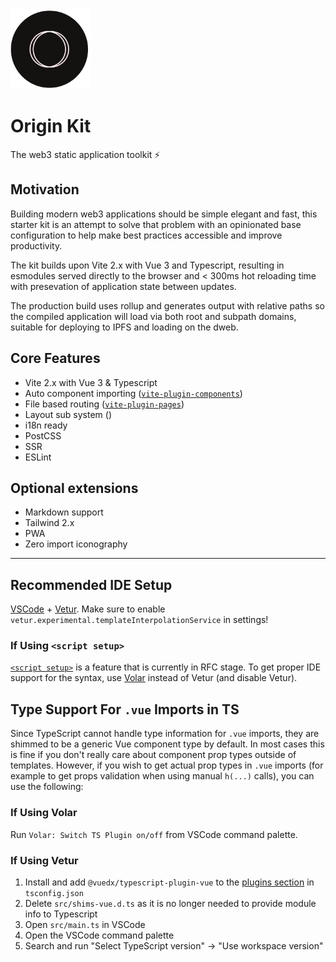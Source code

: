 <img src='./src/assets/origin-logo.svg' width='128' height='128' alt='origin' />

# Origin Kit

The web3 static application toolkit ⚡️

## Motivation
Building modern web3 applications should be simple elegant and fast, this starter kit is an attempt to solve that problem with an opinionated base configuration to help make best practices accessible and improve productivity.

The kit builds upon Vite 2.x with Vue 3 and Typescript, resulting in esmodules served directly to the browser and < 300ms hot reloading time with presevation of application state between updates.

The production build uses rollup and generates output with relative paths so the compiled application will load via both root and subpath domains, suitable for deploying to IPFS and loading on the dweb.

## Core Features 
- Vite 2.x with Vue 3 & Typescript
- Auto component importing ([`vite-plugin-components`](https://github.com/antfu/vite-plugin-components))
- File based routing ([`vite-plugin-pages`](https://github.com/hannoeru/vite-plugin-pages))
- Layout sub system ()
- i18n ready
- PostCSS
- SSR
- ESLint

## Optional extensions 
- Markdown support
- Tailwind 2.x
- PWA
- Zero import iconography

---

## Recommended IDE Setup

[VSCode](https://code.visualstudio.com/) + [Vetur](https://marketplace.visualstudio.com/items?itemName=octref.vetur). Make sure to enable `vetur.experimental.templateInterpolationService` in settings!

### If Using `<script setup>`

[`<script setup>`](https://github.com/vuejs/rfcs/pull/227) is a feature that is currently in RFC stage. To get proper IDE support for the syntax, use [Volar](https://marketplace.visualstudio.com/items?itemName=johnsoncodehk.volar) instead of Vetur (and disable Vetur).

## Type Support For `.vue` Imports in TS

Since TypeScript cannot handle type information for `.vue` imports, they are shimmed to be a generic Vue component type by default. In most cases this is fine if you don't really care about component prop types outside of templates. However, if you wish to get actual prop types in `.vue` imports (for example to get props validation when using manual `h(...)` calls), you can use the following:

### If Using Volar

Run `Volar: Switch TS Plugin on/off` from VSCode command palette.

### If Using Vetur

1. Install and add `@vuedx/typescript-plugin-vue` to the [plugins section](https://www.typescriptlang.org/tsconfig#plugins) in `tsconfig.json`
2. Delete `src/shims-vue.d.ts` as it is no longer needed to provide module info to Typescript
3. Open `src/main.ts` in VSCode
4. Open the VSCode command palette
5. Search and run "Select TypeScript version" -> "Use workspace version"
